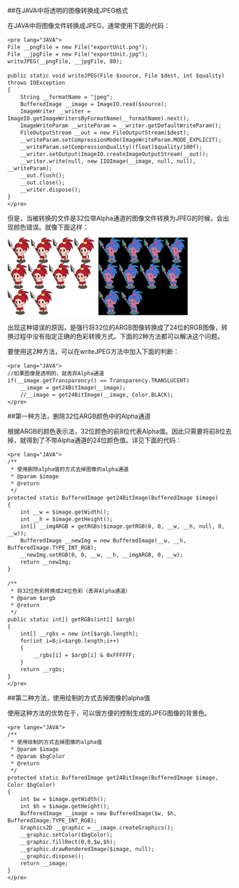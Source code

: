 ##在JAVA中将透明的图像转换成JPEG格式

在JAVA中将图像文件转换成JPEG，通常使用下面的代码：

	<pre lang="JAVA">
	File __pngFile = new File("exportUnit.png");
	File __jpgFile = new File("exportUnit.jpg");
	writeJPEG(__pngFile, __jpgFile, 80);
	
	public static void writeJPEG(File $source, File $dest, int $quality) throws IOException
	{
		String __formatName = "jpeg";
		BufferedImage __image = ImageIO.read($source);
		ImageWriter __writer = ImageIO.getImageWritersByFormatName(__formatName).next();
		ImageWriteParam __writeParam = __writer.getDefaultWriteParam();
		FileOutputStream __out = new FileOutputStream($dest);
		__writeParam.setCompressionMode(ImageWriteParam.MODE_EXPLICIT);
		__writeParam.setCompressionQuality((float)$quality/100f);
		__writer.setOutput(ImageIO.createImageOutputStream(__out));
		__writer.write(null, new IIOImage(__image, null, null), __writeParam);
		__out.flush();
		__out.close();
		__writer.dispose();
	}
	</pre>

但是，当被转换的文件是32位带Alpha通道的图像文件转换为JPEG的时候，会出现颜色错误。就像下面这样：

![转换前的PNG图像](convert_transparent_image_to_jpg_in_java/exportUnit.png)
![转换后的JPEG图像](convert_transparent_image_to_jpg_in_java/exportUnit.jpg)

出现这种错误的原因，是强行将32位的ARGB图像转换成了24位的RGB图像，转换过程中没有指定正确的色彩转换方式。下面的2种方法都可以解决这个问题。

要使用这2种方法，可以在writeJPEG方法中加入下面的判断：

	<pre lang="JAVA">
	//如果图像是透明的，就丢弃Alpha通道
	if(__image.getTransparency() == Transparency.TRANSLUCENT)
		__image = get24BitImage(__image);
		//__image = get24BitImage(__image, Color.BLACK);
	</pre>


##第一种方法，删除32位ARGB颜色中的Alpha通道

根据ARGB的颜色表示法，32位颜色的前8位代表Alpha值。因此只需要将前8位去掉，就得到了不带Alpha通道的24位颜色值。详见下面的代码：

	<pre lang="JAVA">
	/**
	 * 使用删除alpha值的方式去掉图像的alpha通道
	 * @param $image
	 * @return
	 */
	protected static BufferedImage get24BitImage(BufferedImage $image)
	{
		int __w = $image.getWidth();
		int __h = $image.getHeight();
		int[] __imgARGB = getRGBs($image.getRGB(0, 0, __w, __h, null, 0, __w));
		BufferedImage __newImg = new BufferedImage(__w, __h, BufferedImage.TYPE_INT_RGB);
		__newImg.setRGB(0, 0, __w, __h, __imgARGB, 0, __w);
		return __newImg;
	}

	/**
	 * 将32位色彩转换成24位色彩（丢弃Alpha通道）
	 * @param $argb
	 * @return
	 */
	public static int[] getRGBs(int[] $argb)
	{
		int[] __rgbs = new int[$argb.length];
		for(int i=0;i<$argb.length;i++)
		{
			__rgbs[i] = $argb[i] & 0xFFFFFF;
		}
		return __rgbs;
	}
	</pre>

##第二种方法，使用绘制的方式去掉图像的alpha值

使用这种方法的优势在于，可以很方便的控制生成的JPEG图像的背景色。

	<pre lange="JAVA">
	/**
	 * 使用绘制的方式去掉图像的alpha值
	 * @param $image
	 * @param $bgColor
	 * @return
	 */
	protected static BufferedImage get24BitImage(BufferedImage $image, Color $bgColor)
	{
		int $w = $image.getWidth();
		int $h = $image.getHeight();
		BufferedImage __image = new BufferedImage($w, $h, BufferedImage.TYPE_INT_RGB);
		Graphics2D __graphic = __image.createGraphics();
		__graphic.setColor($bgColor);
		__graphic.fillRect(0,0,$w,$h);
		__graphic.drawRenderedImage($image, null);
		__graphic.dispose();
		return __image; 
	}
	</pre>
